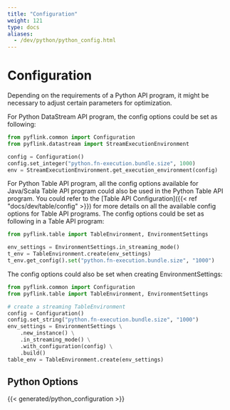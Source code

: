 ```yaml
---
title: "Configuration"
weight: 121
type: docs
aliases:
  - /dev/python/python_config.html
---
```

<!--
Licensed to the Apache Software Foundation (ASF) under one
or more contributor license agreements.  See the NOTICE file
distributed with this work for additional information
regarding copyright ownership.  The ASF licenses this file
to you under the Apache License, Version 2.0 (the
"License"); you may not use this file except in compliance
with the License.  You may obtain a copy of the License at

  http://www.apache.org/licenses/LICENSE-2.0

Unless required by applicable law or agreed to in writing,
software distributed under the License is distributed on an
"AS IS" BASIS, WITHOUT WARRANTIES OR CONDITIONS OF ANY
KIND, either express or implied.  See the License for the
specific language governing permissions and limitations
under the License.
-->

# Configuration

Depending on the requirements of a Python API program, it might be necessary to adjust certain parameters for optimization.

For Python DataStream API program, the config options could be set as following:
```python
from pyflink.common import Configuration
from pyflink.datastream import StreamExecutionEnvironment

config = Configuration()
config.set_integer("python.fn-execution.bundle.size", 1000)
env = StreamExecutionEnvironment.get_execution_environment(config)
```

For Python Table API program, all the config options available for Java/Scala Table API
program could also be used in the Python Table API program.
You could refer to the [Table API Configuration]({{< ref "docs/dev/table/config" >}}) for more details
on all the available config options for Table API programs.
The config options could be set as following in a Table API program:
```python
from pyflink.table import TableEnvironment, EnvironmentSettings

env_settings = EnvironmentSettings.in_streaming_mode()
t_env = TableEnvironment.create(env_settings)
t_env.get_config().set("python.fn-execution.bundle.size", "1000")
```

The config options could also be set when creating EnvironmentSettings:
```python
from pyflink.common import Configuration
from pyflink.table import TableEnvironment, EnvironmentSettings

# create a streaming TableEnvironment
config = Configuration()
config.set_string("python.fn-execution.bundle.size", "1000")
env_settings = EnvironmentSettings \
    .new_instance() \
    .in_streaming_mode() \
    .with_configuration(config) \
    .build()
table_env = TableEnvironment.create(env_settings)
```

## Python Options

{{< generated/python_configuration >}}
